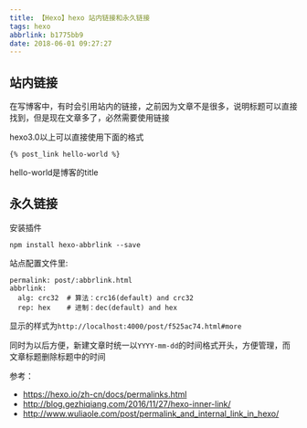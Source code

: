 ```yaml
---
title: 【Hexo】hexo 站内链接和永久链接
tags: hexo
abbrlink: b1775bb9
date: 2018-06-01 09:27:27
---
```


## 站内链接 
在写博客中，有时会引用站内的链接，之前因为文章不是很多，说明标题可以直接找到，但是现在文章多了，必然需要使用链接

hexo3.0以上可以直接使用下面的格式
```
{% post_link hello-world %}
```

hello-world是博客的title
<!--more-->
## 永久链接
安装插件
```
npm install hexo-abbrlink --save
```

站点配置文件里:
```
permalink: post/:abbrlink.html
abbrlink:
  alg: crc32  # 算法：crc16(default) and crc32
  rep: hex    # 进制：dec(default) and hex
```

显示的样式为`http://localhost:4000/post/f525ac74.html#more`

同时为以后方便，新建文章时统一以`YYYY-mm-dd`的时间格式开头，方便管理，而文章标题删除标题中的时间



参考：
* https://hexo.io/zh-cn/docs/permalinks.html
* http://blog.gezhiqiang.com/2016/11/27/hexo-inner-link/
* http://www.wuliaole.com/post/permalink_and_internal_link_in_hexo/